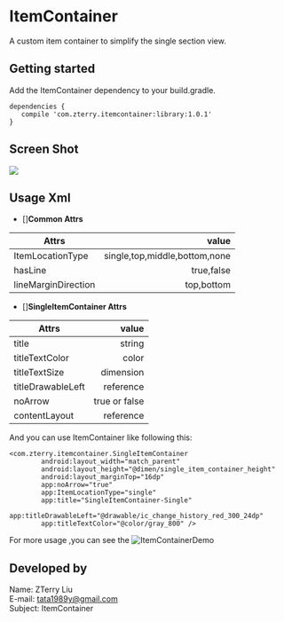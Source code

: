 # ItemContainer
A custom item container to simplify the single section view.

Getting started
---------------
Add the ItemContainer dependency to your build.gradle.
    
    dependencies {
       compile 'com.zterry.itemcontainer:library:1.0.1'
    }

Screen Shot
-----------
![](https://github.com/liuzhanta/ItemContainer/blob/master/Screenshot.png)

Usage Xml
---------



- []**Common Attrs**

| Attrs               | value                         |
| --------            | -----:                        |
| ItemLocationType    | single,top,middle,bottom,none |
| hasLine             | true,false                    |
| lineMarginDirection | top,bottom                    |

- []**SingleItemContainer Attrs**

| Attrs               | value                         |
| --------            | -----:                        |
| title               | string                        |
| titleTextColor      | color                         |
| titleTextSize       | dimension                     |
| titleDrawableLeft   | reference                     |
| noArrow             | true or false                 |
| contentLayout       | reference                     |

And you can use ItemContainer like following this:
      
    <com.zterry.itemcontainer.SingleItemContainer
            android:layout_width="match_parent"
            android:layout_height="@dimen/single_item_container_height"
            android:layout_marginTop="16dp"
            app:noArrow="true"
            app:ItemLocationType="single"
            app:title="SingleItemContainer-Single"
            app:titleDrawableLeft="@drawable/ic_change_history_red_300_24dp"
            app:titleTextColor="@color/gray_800" />
For more usage ,you can see the ![ItemContainerDemo](https://github.com/liuzhanta/ItemContainer/tree/master/ItemContainer-Demo)
         
            


Developed by
------------
Name: ZTerry Liu  
E-mail: tata1989y@gmail.com  
Subject: ItemContainer  